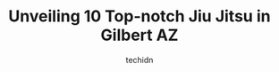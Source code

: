 ---
layout: ampstory
image: https://i0.wp.com/www.depkes.org/wp-content/uploads/2023/06/jiu-jitsu-0-in-gilbert-az-1685861950.jpeg?resize=640,853
author: techidn
featured: false
description: Discover the impressive array of Jiu Jitsu options in Gilbert AZ, where you can find 10 of the largest Jiu Jitsu establishments in the area. From renowned classics to hidden gems, Gilbert AZ
title: Unveiling 10 Top-notch Jiu Jitsu in Gilbert AZ
cover:
   title: Unveiling 10 Top-notch Jiu Jitsu in Gilbert AZ
   subtitle: Rickpate
   background: https://www.depkes.org/wp-content/uploads/2023/06/jiu-jitsu-0-in-gilbert-az-1685861950.jpeg

pages: 
 - layout: thirds
   top: <h1>#1 Sandoval Freestyle Karate</h1>
   bottom: "<p>My daughter just started doing karate here and absolutely loves it! After the first day she asked to be signed up! Its awesome they have a free first month to make sur</p>"
   background: https://www.depkes.org/wp-content/uploads/2023/06/jiu-jitsu-1-in-gilbert-az-1685861951.jpeg
   backgroundblur: true
 - layout: thirds
   top: <h1>#2 Faction Combat Mixed Martial Arts Gym</h1>
   bottom: "<p>Going to Faction has been amazing. Steve is an amazing instructor, and the skills we learn have help build confidence, have helped us feel safer, and have helped us lose </p>"
   background: https://www.depkes.org/wp-content/uploads/2023/06/jiu-jitsu-2-in-gilbert-az-1685861951.jpeg
   cta:
      link: https://www.depkes.org/blog/unveiling-10-top-notch-jiu-jitsu-in-gilbert-az/
      text: Unveiling 10 Top-notch Jiu Jitsu in Gilbert AZ
 - layout: thirds
   top: <h1>#3 Carlson Gracie Team AZ</h1>
   bottom: "<p>891 E Warner Rd #A-103, Gilbert, AZ 85296, United States</p>"
   background: https://www.depkes.org/wp-content/uploads/2023/06/jiu-jitsu-3-in-gilbert-az-1685861951.jpeg
   cta:
      link: https://www.depkes.org/blog/unveiling-10-top-notch-jiu-jitsu-in-gilbert-az/
      text: Unveiling 10 Top-notch Jiu Jitsu in Gilbert AZ
 - layout: thirds
   top: <h1>#4 Roots Brazilian Jiu-Jitsu</h1>
   bottom: "<p>1497 E Baseline Rd STE 103, Gilbert, AZ 85233, United States</p>"
   background: https://images.unsplash.com/photo-1489648022186-8f49310909a0?ixlib=rb-4.0.3&ixid=MnwxMjA3fDB8MHxwaG90by1wYWdlfHx8fGVufDB8fHx8&auto=format&fit=crop&w=640&h=853&q=80
   cta:
      link: https://www.depkes.org/blog/unveiling-10-top-notch-jiu-jitsu-in-gilbert-az/
      text: Unveiling 10 Top-notch Jiu Jitsu in Gilbert AZ
 - layout: thirds
   top: <h1>#5 Gracie Barra Ocotillo Jiu Jitsu</h1>
   bottom: "<p>2801 E Ocotillo Rd #2, Chandler, AZ 85249, United States</p>"
   background: https://images.unsplash.com/photo-1615749413727-825b59a857b5?ixlib=rb-4.0.3&ixid=MnwxMjA3fDB8MHxwaG90by1wYWdlfHx8fGVufDB8fHx8&auto=format&fit=crop&w=640&h=853&q=80
   cta:
      link: https://www.depkes.org/blog/unveiling-10-top-notch-jiu-jitsu-in-gilbert-az/
      text: Unveiling 10 Top-notch Jiu Jitsu in Gilbert AZ
 - layout: thirds
   top: <h1>#6 M3 Karate</h1>
   bottom: "<p>3317 S Higley Rd #109, Gilbert, AZ 85297, United States</p>"
   background: https://images.unsplash.com/photo-1608501821300-4f99e58bba77?ixlib=rb-4.0.3&ixid=MnwxMjA3fDB8MHxwaG90by1wYWdlfHx8fGVufDB8fHx8&auto=format&fit=crop&w=640&h=853&q=80
   cta:
      link: https://www.depkes.org/blog/unveiling-10-top-notch-jiu-jitsu-in-gilbert-az/
      text: Unveiling 10 Top-notch Jiu Jitsu in Gilbert AZ
 - layout: thirds
   top: <h1>#7 NAK Martial Arts Center</h1>
   bottom: "<p>1130 N Gilbert Rd #3, Gilbert, AZ 85234, United States</p>"
   background: https://images.unsplash.com/photo-1614648718611-0635f29016cb?ixlib=rb-4.0.3&ixid=MnwxMjA3fDB8MHxwaG90by1wYWdlfHx8fGVufDB8fHx8&auto=format&fit=crop&w=640&h=853&q=80
   cta:
      link: https://www.depkes.org/blog/unveiling-10-top-notch-jiu-jitsu-in-gilbert-az/
      text: Unveiling 10 Top-notch Jiu Jitsu in Gilbert AZ
 - layout: thirds
   middle: Continue reading...
   background: https://images.unsplash.com/photo-1557672172-298e090bd0f1?ixlib=rb-4.0.3&ixid=MnwxMjA3fDB8MHxwaG90by1wYWdlfHx8fGVufDB8fHx8&auto=format&fit=crop&w=640&h=853&q=80
   cta:
      link: https://www.depkes.org/blog/unveiling-10-top-notch-jiu-jitsu-in-gilbert-az/
      text: Unveiling 10 Top-notch Jiu Jitsu in Gilbert AZ
      
---